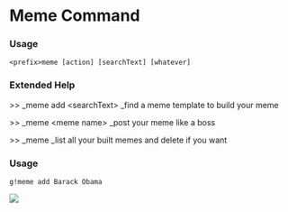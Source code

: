 # Meme Command

### Usage 

```
<prefix>meme [action] [searchText] [whatever]
```

### Extended Help 

&gt;&gt; _meme add &lt;searchText&gt; _find a meme template to build your meme 

&gt;&gt; _meme &lt;meme name&gt; _post your meme like a boss 

&gt;&gt; _meme _list all your built memes and delete if you want

### Usage 

```
g!meme add Barack Obama 
```

![](https://cdn.discordapp.com/attachments/282295514727448587/358942110860312576/image.png)




